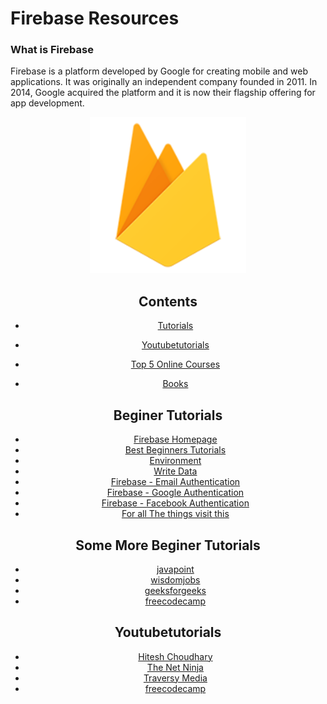 # Firebase Resources
### What is Firebase
Firebase is a platform developed by Google for creating mobile and web applications. It was originally an independent company founded in 2011. In 2014, Google acquired the platform and it is now their flagship offering for app development.

<div align="center">
	<code><img height="250" src="https://raw.githubusercontent.com/github/explore/80688e429a7d4ef2fca1e82350fe8e3517d3494d/topics/firebase/firebase.png"></code>
</div>
<div align="center">

## Contents

- [Tutorials](#beginer-tutorials)<br/> 

- [ Youtubetutorials](#beginer-tutorials)<br/> 

- [Top 5 Online Courses](#beginer-tutorials)<br/> 

- [Books](#beginer-tutorials)<br/> 

## Beginer Tutorials

- [Firebase Homepage ](https://firebase.google.com/)
- [Best Beginners Tutorials ](https://www.tutorialspoint.com/firebase/index.htm)
- [Environment ](https://www.tutorialspoint.com/firebase/firebase_environment_setup.htm)
- [Write Data ](https://www.tutorialspoint.com/firebase/firebase_write_data.htm)
- [Firebase - Email Authentication ](https://www.tutorialspoint.com/firebase/firebase_email_authentication.htm)
- [Firebase - Google Authentication ](https://www.tutorialspoint.com/firebase/firebase_google_authentication.htm)
- [Firebase - Facebook Authentication ](https://www.tutorialspoint.com/firebase/firebase_facebook_authentication.htm)
- [For all The things visit this ](https://www.tutorialspoint.com/index.htm)

## Some More Beginer Tutorials
- [javapoint](https://www.javatpoint.com/firebase)
- [wisdomjobs](https://www.wisdomjobs.com/e-university/firebase-tutorial-1231.html)
- [geeksforgeeks](https://www.geeksforgeeks.org/firebase-realtime-database-with-operations-in-android-with-examples/)
- [freecodecamp](https://www.freecodecamp.org/news/tag/firebase/)


## Youtubetutorials
-  [Hitesh Choudhary](https://www.youtube.com/watch?v=BXHQ5NxU2p8) 
-  [The Net Ninja](https://www.youtube.com/playlist?list=PL4cUxeGkcC9itfjle0ji1xOZ2cjRGY_WB) 
-  [Traversy Media](https://www.youtube.com/watch?v=PP4Tr0l08NE) 
-  [freecodecamp](https://www.youtube.com/watch?v=m_u6P5k0vP0) 
